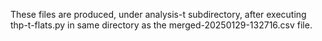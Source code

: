 These files are produced, under analysis-t subdirectory, after executing thp-t-flats.py in same directory as the merged-20250129-132716.csv file.